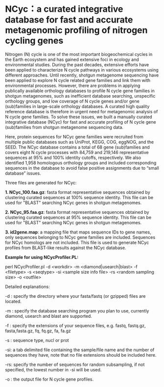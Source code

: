 # NCyc：a curated integrative database for fast and accurate metagenomic profiling of nitrogen cycling genes
Nitrogen (N) cycle is one of the most important biogeochemical cycles in the Earth ecosystem and has gained extensive foci in ecology and environmental studies. During the past decades, extensive efforts have been applied to characterize N cycle pathways in various ecosystems using different approaches. Until recently, shotgun metagenome sequencing have been applied to explore N cycle related gene families and link them with environmental processes. However, there are problems in applying publically available orthology databases to profile N cycle gene families in shotgun metagenomes, such as inefficient database searching, unspecific orthology groups, and low coverage of N cycle genes and/or gene (sub)families in large-scale orthology databases. A curated high quality reference database is therefore in urgent need for metagenomic analysis of N cycle gene families. To solve these issues, we built a manually curated integrative database (NCyc) for fast and accurate profiling of N cycle gene (sub)families from shotgun metagenome sequencing data. 

Here, protein sequences for NCyc gene families were recruited from multiple public databases such as UniProt, KEGG, COG, eggNOG, and the SEED. The NCyc database contains a total of 68 gene (sub)families and covers  eight N cycle processes with 84,759 and 219,146 representative sequences at 95% and 100% identity cutoffs, respectively. We also identified 1,958 homologous orthology groups and included corresponding sequences in the database to avoid false positive assignments due to “small database” issues. 

Three files are generated for NCyc:

<b>1. NCyc_100.faa.gz</b>: fasta format representative sequences obtained by clustering curated sequences at 100% sequence identity. This file can be used for "BLAST" searching NCyc genes in shotgun metagenomes.

<b>2. NCyc_95.faa.gz</b>: fasta format representative sequences obtained by clustering curated sequences at 95% sequence identity. This file can be used for "BLAST" searching NCyc genes in shotgun metagenomes.

<b>3. id2gene.map</b>: a mapping file that maps sequence IDs to gene names, only sequences belonging to NCyc gene families are included. Sequences for NCyc homologs are not included. This file is used to generate NCyc profiles from BLAST-like results against the NCyc database. 



<b>Example for using NCycProfiler.PL:</b>

perl NCycProfiler.pl -d \<workdir\> -m \<diamond|usearch|blast\> -f \<filetype\> -s \<seqtype\> -si \<sample size info file\> -rs \<random sampling size\> -o \<outfile\>
  
Detailed explanations: 

-d : specify the directory where your fasta/fastq (or gzipped) files are located. 

-m : specify the database searching program you plan to use, currently diamond, usearch and blast are supported. 

-f : specify the extensions of your sequence files, e.g. fastq, fastq.gz, fasta,fasta.gz, fq, fq.gz, fa, fa.gz

-s : sequence type, nucl or prot

-si: a tab delimited file containing the sample/file name and the number of sequences they have, note that no file extensions should be included here.

-rs: specify the number of sequences for random subsampling, if not specified, the lowest number in -si will be used.

-o : the output file for N cycle gene profiles.   
  
